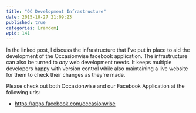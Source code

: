 ```yaml
---
title: "OC Development Infrastructure"
date: 2015-10-27 21:09:23
published: true
categories: [random]
wpid: 141
---
```


In the linked post, I discuss the infrastructure that I've put in place to aid the development of the Occasionwise facebook application. The infrastructure can also be turned to *any* web development needs. It keeps multiple developers happy with version control while also maintaining a live website for them to check their changes as they're made.

Please check out both Occasionwise and our Facebook Application at the following urls:

- <https://apps.facebook.com/occasionwise>